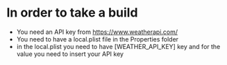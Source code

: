 # In order to take a build
* You need an API key from https://www.weatherapi.com/
* You need to have a local.plist file in the Properties folder
* in the local.plist you need to have [WEATHER_API_KEY] key and for the value you need to insert your API key
